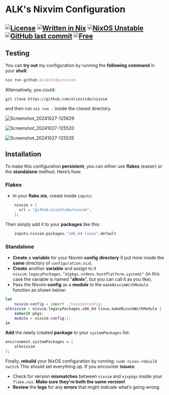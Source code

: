 # ALK's Nixvim Configuration
[![License](https://img.shields.io/github/license/alcestide/nixvim)](https://en.wikipedia.org/wiki/Unlicense)
[![Written in Nix](https://img.shields.io/badge/code-nix-blue)](https://nixos.org/)
[![NixOS Unstable](https://img.shields.io/badge/NixOS-24.05-blue.svg?style=flat-square&logo=NixOS&logoColor=white)](https://nixos.org)
[![GitHub last commit](https://img.shields.io/github/last-commit/alcestide/nixvim)](#)
[![Free](https://img.shields.io/badge/free_for_non_commercial_use-brightgreen)](#-license)
---
## Testing

You can **try out** my configuration by running the **following** **command** in your **shell**:
```nix
nix run github:alcestide/nixvim
```
Alternatively, you could:
```
git clone https://github.com/alcestide/nixvim
``` 
and then run `nix run .` inside the cloned directory.

![Screenshot_20241027-125629](https://github.com/user-attachments/assets/820ff294-83c8-40bd-ab6f-7e0957c62517)

![Screenshot_20241027-125520](https://github.com/user-attachments/assets/3dffd9d7-f9fa-402f-bb48-312bf88d5090)

![Screenshot_20241027-125535](https://github.com/user-attachments/assets/610fd68e-aacb-4dc9-9e44-59c590401ba1)

## Installation
To make this configuration **persistent**, you can either use **flakes** (easier) or the **standalone** method. Here’s how:

### Flakes
- In your **flake.nix**, create inside `inputs`:
```nix
    nixvim = {
      url = "github:alcestide/nixvim";
    };
```
Then simply add it to your **packages** like this:
```nix
    inputs.nixvim.packages."x86_64-linux".default
```

### Standalone

- **Create** a **variable** for your Nixvim **config** **directory** (I put mine inside the **same** directory of `configuration.nix`).
- **Create** another **variable** and assign to it `nixvim.legacyPackages."${pkgs.stdenv.hostPlatform.system}"` (in this case the variable is named "**alknix**", but you can call it as you like).
- Pass the Nixvim **config** as a **module** to the `makeNixvimWithModule` function as shown below:
```nix
let
	nixvim-config = import ./nixvim/config;
alknixvim = nixvim.legacyPackages.x86_64-linux.makeNixvimWithModule {
	inherit pkgs;
	module = nixvim-config;};
in
```
**Add** the newly created **package** to your `systemPackages` list:

```nix
environment.systemPackages = [
    alknixvim
];
```

Finally, **rebuild** your NixOS configuration by running:
`sudo nixos-rebuild switch`
This should set everything up.
If you encounter **issues**:

- Check for version **mismatches** between `nixvim` and `nixpkgs` inside your `flake.nix`. **Make sure they're both the same version!**
- **Review** the **logs** for any **errors** that might indicate what’s going wrong.
